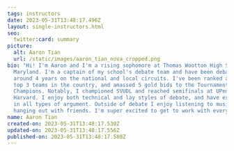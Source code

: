 ```yaml
---
tags: instructors
date: 2023-05-31T13:48:17.496Z
layout: single-instructors.html
seo:
  twitter:card: summary
picture:
  alt: Aaron Tian
  url: /static/images/aaron_tian_nova_cropped.png
bio: "Hi! I'm Aaron and I'm a rising sophomore at Thomas Wootton High School in
  Maryland. I'm a captain of my school's debate team and have been debating for
  around 4 years on the national and local circuits. I've been ranked as high as
  top 3 teams in the country, and amassed 5 gold bids to the Tournament of
  Champions. Notably, I championed SVUDL and reached semifinals at UPenn and
  Harvard. I enjoy both technical and lay styles of debate, and have experience
  in all types of argument. Outside of debate I enjoy listening to music and
  hanging out with friends. I'm super excited to get to work with everyone!  "
name: Aaron Tian
created-on: 2023-05-31T13:48:17.530Z
updated-on: 2023-05-31T13:48:17.556Z
published-on: 2023-05-31T13:48:17.580Z
---
```

